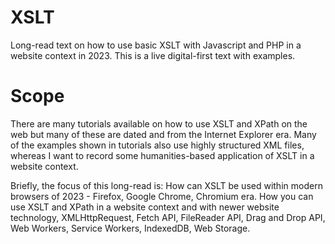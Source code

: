 # XSLT
Long-read text on how to use basic XSLT with Javascript and PHP in a website context in 2023. This is a live digital-first text with examples.

# Scope
There are many tutorials available on how to use XSLT and XPath on the web but many of these are dated and from the Internet Explorer era. Many of the examples shown in tutorials also use highly structured XML files, whereas I want to record some humanities-based application of XSLT in a website context.

Briefly, the focus of this long-read is:
How can XSLT be used within modern browsers of 2023 - Firefox, Google Chrome, Chromium era.
How you can use XSLT and XPath in a website context and with newer website technology, XMLHttpRequest, Fetch API, FileReader API, Drag and Drop API, Web Workers, Service Workers, IndexedDB, Web Storage.


